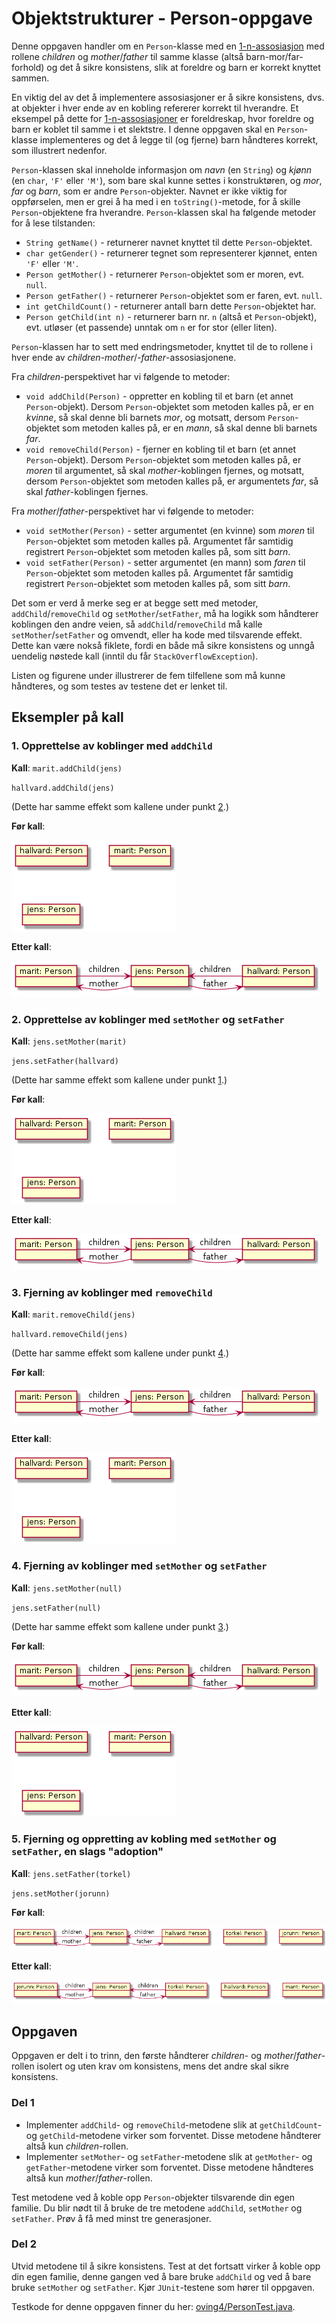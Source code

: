 # Objektstrukturer - Person-oppgave

Denne oppgaven handler om en `Person`-klasse med en [1-n-assosiasjon](https://www.ntnu.no/wiki/display/tdt4100/Koding+av+1-n-assosiasjoner) med rollene _children_ og _mother_/_father_ til samme klasse (altså barn-mor/far-forhold) og det å sikre konsistens, slik at foreldre og barn er korrekt knyttet sammen.

En viktig del av det å implementere assosiasjoner er å sikre konsistens, dvs. at objekter i hver ende av en kobling refererer korrekt til hverandre. Et eksempel på dette for [1-n-assosiasjoner](https://www.ntnu.no/wiki/display/tdt4100/Koding+av+1-n-assosiasjoner) er foreldreskap, hvor foreldre og barn er koblet til samme i et slektstre. I denne oppgaven skal en `Person`-klasse implementeres og det å legge til (og fjerne) barn håndteres korrekt, som illustrert nedenfor.

`Person`-klassen skal inneholde informasjon om _navn_ (en `String`) og _kjønn_ (en `char`, `'F'` eller `'M'`), som bare skal kunne settes i konstruktøren, og _mor_, _far_ og _barn_, som er andre `Person`-objekter. Navnet er ikke viktig for oppførselen, men er grei å ha med i en `toString()`-metode, for å skille `Person`-objektene fra hverandre. `Person`-klassen skal ha følgende metoder for å lese tilstanden:

- `String getName()` - returnerer navnet knyttet til dette `Person`-objektet.
- `char getGender()` - returnerer tegnet som representerer kjønnet, enten `'F'` eller `'M'`.
- `Person getMother()` - returnerer `Person`-objektet som er moren, evt. `null`.
- `Person getFather()` - returnerer `Person`-objektet som er faren, evt. `null`.
- `int getChildCount()` - returnerer antall barn dette `Person`-objektet har.
- `Person getChild(int n)` - returnerer barn nr. `n` (altså et `Person`-objekt), evt. utløser (et passende) unntak om `n` er for stor (eller liten).

`Person`-klassen har to sett med endringsmetoder, knyttet til de to rollene i hver ende av _children_-_mother_/-_father_-assosiasjonene.

Fra _children_-perspektivet har vi følgende to metoder:

- `void addChild(Person)` - oppretter en kobling til et barn (et annet `Person`-objekt). Dersom `Person`-objektet som metoden kalles på, er en _kvinne_, så skal denne bli barnets _mor_, og motsatt, dersom `Person`-objektet som metoden kalles på, er en _mann_, så skal denne bli barnets _far_.
- `void removeChild(Person)` - fjerner en kobling til et barn (et annet `Person`-objekt). Dersom `Person`-objektet som metoden kalles på, er _moren_ til argumentet, så skal _mother_-koblingen fjernes, og motsatt, dersom `Person`-objektet som metoden kalles på, er argumentets _far_, så skal _father_-koblingen fjernes.

Fra _mother_/_father_-perspektivet har vi følgende to metoder:

- `void setMother(Person)` - setter argumentet (en kvinne) som _moren_ til `Person`-objektet som metoden kalles på. Argumentet får samtidig registrert `Person`-objektet som metoden kalles på, som sitt _barn_.
- `void setFather(Person)` - setter argumentet (en mann) som _faren_ til `Person`-objektet som metoden kalles på. Argumentet får samtidig registrert `Person`-objektet som metoden kalles på, som sitt _barn_.

Det som er verd å merke seg er at begge sett med metoder, `addChild`/`removeChild` og `setMother`/`setFather`, må ha logikk som håndterer koblingen den andre veien, så `addChild`/`removeChild` må kalle `setMother`/`setFather` og omvendt, eller ha kode med tilsvarende effekt. Dette kan være nokså fiklete, fordi en både må sikre konsistens og unngå uendelig nøstede kall (inntil du får `StackOverflowException`).

Listen og figurene under illustrerer de fem tilfellene som må kunne håndteres, og som testes av testene det er lenket til.

## Eksempler på kall

### 1. Opprettelse av koblinger med `addChild`

**Kall**:
`marit.addChild(jens)`

`hallvard.addChild(jens)`

(Dette har samme effekt som kallene under punkt [2](#2-opprettelse-av-koblinger-med-setmother-og-setfather).)

**Før kall**:

![person1](assets/person1.png)

**Etter kall**:

![person2](assets/person2.png)

### 2. Opprettelse av koblinger med `setMother` og `setFather`

**Kall**:
`jens.setMother(marit)`

`jens.setFather(hallvard)`

(Dette har samme effekt som kallene under punkt [1](#1-opprettelse-av-koblinger-med-addchild).)

**Før kall**:

![person1](assets/person1.png)

**Etter kall**:

![person2](assets/person2.png)

### 3. Fjerning av koblinger med `removeChild`

**Kall**:
`marit.removeChild(jens)`

`hallvard.removeChild(jens)`

(Dette har samme effekt som kallene under punkt [4](#4-fjerning-av-koblinger-med-setmother-og-setfather).)

**Før kall**:

![person2](assets/person2.png)

**Etter kall**:

![person1](assets/person1.png)

### 4. Fjerning av koblinger med `setMother` og `setFather`

**Kall**:
`jens.setMother(null)`

`jens.setFather(null)`

(Dette har samme effekt som kallene under punkt [3](#3-fjerning-av-koblinger-med-removechild).)

**Før kall**:

![person2](assets/person2.png)

**Etter kall**:

![person1](assets/person1.png)

### 5. Fjerning og oppretting av kobling med `setMother` og `setFather`, en slags "adoption"

**Kall**:
`jens.setFather(torkel)`

`jens.setMother(jorunn)`

**Før kall**:

![person3](assets/person3.png)

**Etter kall**:

![person4](assets/person4.png)

## Oppgaven

Oppgaven er delt i to trinn, den første håndterer _children_- og _mother_/_father_-rollen isolert og uten krav om konsistens,
mens det andre skal sikre konsistens.

### Del 1

- Implementer `addChild`- og `removeChild`-metodene slik at `getChildCount`- og `getChild`-metodene virker som forventet. Disse metodene håndterer altså kun _children_-rollen.
- Implementer `setMother`- og `setFather`-metodene slik at `getMother`- og `getFather`-metodene virker som forventet. Disse metodene håndteres altså kun _mother_/_father_-rollen.

Test metodene ved å koble opp `Person`-objekter tilsvarende din egen familie. Du blir nødt til å bruke de tre metodene `addChild`, `setMother` og `setFather`. Prøv å få med minst tre generasjoner.

### Del 2

Utvid metodene til å sikre konsistens. Test at det fortsatt virker å koble opp din egen familie, denne gangen ved å bare bruke
`addChild` og ved å bare bruke `setMother` og `setFather`. Kjør `JUnit`-testene som hører til oppgaven.

Testkode for denne oppgaven finner du her: [oving4/PersonTest.java](../../src/test/java/oving4/PersonTest.java).
